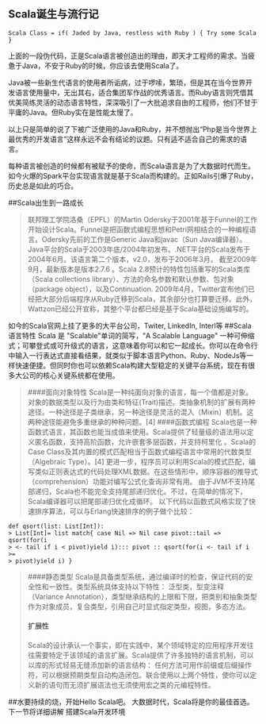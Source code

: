 ## Scala诞生与流行记 #

```
Scala Class = if( Jaded by Java, restless with Ruby ) { Try some Scala }
```
上面的一段伪代码，正是Scala语言被创造出的理由，即天才工程师的需求。当疲惫于Java，不安于Ruby的时候，你应该去使用Scala了。

Java被一些新生代语言的使用者所诟病，过于啰嗦，繁琐，但是其在当今世界开发语言使用量中，无出其右，适合集团军作战的优秀语言。而Ruby语言则凭借其优美简练灵活的动态语言特性，深深吸引了一大批追求自由的工程师，他们不甘于平庸的Java。但Ruby实在是性能太慢了。

以上只是简单的说了下被广泛使用的Java和Ruby，并不想抛出“Php是当今世界上最优秀的开发语言”这样永远不会有结论的议题。只有适不适合自己的需求的语言。

每种语言被创造的时候都有被赋予的使命，而Scala语言是为了大数据时代而生。如今火爆的Spark平台实现语言就是基于Scala而构建的。正如Rails引爆了Ruby，历史总是如此的巧合。



##Scala出生到一路成长 

> 联邦理工学院洛桑（EPFL）的Martin Odersky于2001年基于Funnel的工作开始设计Scala。Funnel是把函数式编程思想和Petri网相结合的一种编程语言。Odersky先前的工作是Generic Java和javac（Sun Java编译器）。Java平台的Scala于2003年底/2004年初发布。.NET平台的Scala发布于2004年6月。该语言第二个版本，v2.0，发布于2006年3月。
> 截至2009年9月，最新版本是版本2.7.6 。Scala 2.8预计的特性包括重写的Scala类库（Scala collections library）、方法的命名参数和默认参数、包对象（package object），以及Continuation.
> 2009年4月，Twitter宣布他们已经把大部分后端程序从Ruby迁移到Scala，其余部分也打算要迁移。此外， Wattzon已经公开宣称，其整个平台都已经是基于Scala基础设施编写的。

如今的Scala官网上挂了更多的大平台公司，Twiter, LinkedIn, Interl等
##Scala语言特性 
Scala 是 "Scalable"单词的简写，"A Scalable Language" 一种可伸缩式；可攀登式或可升级式的语言，这意味着你可以和它一起成长。你可以在命令行中输入一行表达式直接看结果，就类似于脚本语言Python、Ruby、NodeJs等一样快速便捷。但同时你也可以依赖Scala构建大型稳定的关键平台系统，现在有很多大公司的核心关键系统都在使用。

> ####面向对象特性
> Scala是一种纯面向对象的语言，每一个值都是对象。对象的数据类型以及行为由类和特征(Trait)描述。类抽象机制的扩展有两种途径。一种途径是子类继承，另一种途径是灵活的混入（Mixin）机制。这两种途径能避免多重继承的种种问题。[4]
> ####函数式编程
> Scala也是一种函数式语言，其函数也能当成值来使用。Scala提供了轻量级的语法用以定义匿名函数，支持高阶函数，允许嵌套多层函数，并支持柯里化
> 。Scala的Case Class及其内置的模式匹配相当于函数式编程语言中常用的代数类型（Algebraic Type）。[4] 
> 更进一步，程序员可以利用Scala的模式匹配，编写类似正则表达式的代码处理XML数据。在这些情形中，顺序容器的推导式（comprehension）功能对编写公式化查询非常有用。
> 由于JVM不支持尾部递归，Scala也不能完全支持尾部递归优化。不过，在简单的情况下，Scala编译器可以把尾部递归优化成循环。
> 以下代码以函数式风格实现了快速排序算法，可以与Erlang快速排序的例子做个比较：

```
def qsort(list: List[Int]):
> List[Int]= list match{ case Nil => Nil case pivot::tail => qsort(for(i
> <- tail if i < pivot)yield i)::: pivot :: qsort(for(i <- tail if i >=
> pivot)yield i) } 
```

> ####静态类型 
> Scala是具备类型系统，通过编译时的检查，保证代码的安全性和一致性。类型系统具体支持以下特性：
> 泛型类，型变注释（Variance
> Annotation），类型继承结构的上限和下限，把类别和抽象类型作为对象成员，复合类型，引用自己时显式指定类型，视图，多态方法。
>#### 扩展性
> Scala的设计承认一个事实，即在实践中，某个领域特定的应用程序开发往往需要特定于该领域的语言扩展。Scala提供了许多独特的语言机制，可以以库的形式轻易无缝添加新的语言结构：
> 任何方法可用作前缀或后缀操作符，可以根据预期类型自动构造闭包。联合使用以上两个特性，使你可以定义新的语句而无须扩展语法也无须使用宏之类的元编程特性。

##水要持续的烧，开始Hello Scala吧。
大数据时代，Scala将是你的最佳首选。
下一节将详细讲解 搭建Scala开发环境